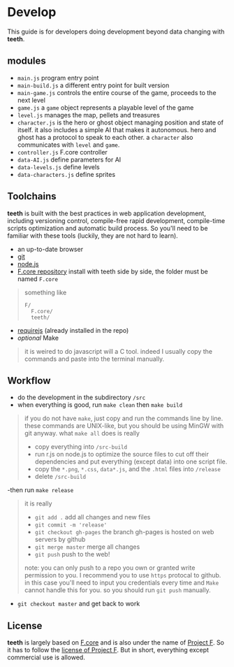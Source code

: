 # Develop
This guide is for developers doing development beyond data changing with __teeth__.

## modules
- `main.js` program entry point
- `main-build.js` a different entry point for built version
- `main-game.js` controls the entire course of the game, proceeds to the next level
- `game.js` a `game` object represents a playable level of the game
- `level.js` manages the map, pellets and treasures
- `character.js` is the hero or ghost object managing position and state of itself. it also includes a simple AI that makes it autonomous. hero and ghost has a protocol to speak to each other. a `character` also communicates with `level` and `game`.
- `controller.js` F.core controller
- `data-AI.js` define parameters for AI
- `data-levels.js` define levels
- `data-characters.js` define sprites

## Toolchains
__teeth__ is built with the best practices in web application development, including versioning control, compile-free rapid development, compile-time scripts optimization and automatic build process. So you'll need to be familiar with these tools (luckily, they are not hard to learn).

- an up-to-date browser
- [git](http://git-scm.com/)
- [node.js](http://nodejs.org/)
- [F.core repository](https://github.com/tyt2y3/F.core) install with teeth side by side, the folder must be named `F.core`

> something like
> ```
> F/
>	F.core/
>	teeth/
> ```

- [requirejs](http://requirejs.org/) (already installed in the repo)
- _optional_ Make

> it is weired to do javascript will a C tool. indeed I usually copy the commands and paste into the terminal manually.

## Workflow
- do the development in the subdirectory `/src`
- when everything is good, run `make clean` then `make build`

> if you do not have `make`, just copy and run the commands line by line.
> these commands are UNIX-like, but you should be using MinGW with git anyway.
> what `make all` does is really
> - copy everything into `/src-build`
> - run r.js on node.js to optimize the source files
> to cut off their dependencies and put everything (except data) into one script file.
> - copy the `*.png`, `*.css`, `data*.js`, and the `.html` files into `/release`
> - delete `/src-build`

-then run `make release`

> it is really
> - `git add .` add all changes and new files
> - `git commit -m 'release'`
> - `git checkout gh-pages` the branch gh-pages is hosted on web servers by github
> - `git merge master` merge all changes
> - `git push` push to the web!
>
> note: you can only push to a repo you own or granted write permission to you. I recommend you to use `https` protocal to github. in this case you'll need to input you credentials every time and `Make` cannot handle this for you. so you should run `git push` manually.

- `git checkout master` and get back to work

## License
__teeth__ is largely based on [F.core](https://github.com/tyt2y3/F.core) and is also under the name of [Project F](http://project--f.blogspot.com/). So it has to follow the [license of Project F](http://project--f.blogspot.hk/2012/05/license.html). But in short, everything except commercial use is allowed.
